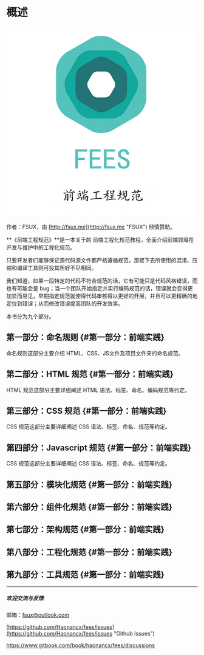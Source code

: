 # 概述

![](/assets/fees_2018.jpg)

作者：FSUX，由 [http://fsux.me](http://fsux.me "FSUX") 倾情赞助。

**《前端工程规范》**是一本关于的 前端工程化规范教程，全面介绍前端领域在开发与维护中的工程化规范。

只要开发者们能够保证源代码源文件都严格遵循规范，那接下去所使用的混淆、压缩和编译工具则可投其所好不尽相同。

我们知道，如果一段特定的代码不符合规范的话，它有可能只是代码风格错误，而也有可能会是 bug；当一个团队开始指定并实行编码规范的话，错误就会变得更加显而易见，早期指定规范就使得代码审核得以更好的开展，并且可以更精确的地定位到错误；从而修改错误提高团队的开发效率。

本书分为九个部分。

## 第一部分：命名规则 {#第一部分：前端实践}

命名规则这部分主要介绍 HTML、CSS、JS文件及项目文件夹的命名规范。

## 第二部分：HTML 规范 {#第一部分：前端实践}

HTML 规范这部分主要详细阐述 HTML 语法、标签、命名、编码规范等约定。

## 第三部分：CSS 规范 {#第一部分：前端实践}

CSS 规范这部分主要详细阐述 CSS 语法、标签、命名、规范等约定。

## 第四部分：Javascript 规范 {#第一部分：前端实践}

CSS 规范这部分主要详细阐述 CSS 语法、标签、命名、规范等约定。

## 第五部分：模块化规范 {#第一部分：前端实践}

## 第六部分：组件化规范 {#第一部分：前端实践}

## 第七部分：架构规范 {#第一部分：前端实践}

## 第八部分：工程化规范 {#第一部分：前端实践}

## 第九部分：工具规范 {#第一部分：前端实践}

---

##### 欢迎交流与反馈

邮箱：fsux@outlook.com

[https://github.com/Haonancx/fees/issues](https://github.com/Haonancx/fees/issues "Github Issues")

[https://www.gitbook.com/book/haonancx/fees/discussions ](https://www.gitbook.com/book/haonancx/fees/discussions  "gitbook discussions ")

